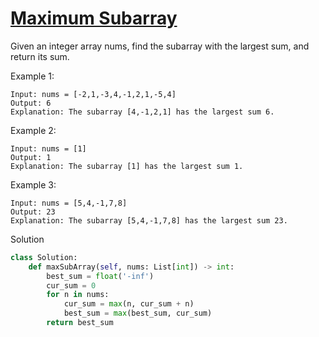 # [Maximum Subarray](https://leetcode.com/problems/maximum-subarray/description/)

Given an integer array nums, find the subarray with the largest sum, and return its sum.

Example 1:
```
Input: nums = [-2,1,-3,4,-1,2,1,-5,4]
Output: 6
Explanation: The subarray [4,-1,2,1] has the largest sum 6.
```
Example 2:
```
Input: nums = [1]
Output: 1
Explanation: The subarray [1] has the largest sum 1.
```
Example 3:
```
Input: nums = [5,4,-1,7,8]
Output: 23
Explanation: The subarray [5,4,-1,7,8] has the largest sum 23.
```
Solution
```python
class Solution:
    def maxSubArray(self, nums: List[int]) -> int:
        best_sum = float('-inf')
        cur_sum = 0
        for n in nums:
            cur_sum = max(n, cur_sum + n)
            best_sum = max(best_sum, cur_sum)
        return best_sum
```